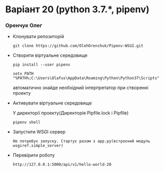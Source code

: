 # Варіант 20 (python 3.7.*, pipenv)
### Оренчук Олег
* Клонувати репозиторій
    ```
    git clone https://github.com/OlehOrenchuk/Pipenv-WSGI.git
    ``` 

* Створити віртуальне середовище 
    ```
    pip install --user pipenv
    ``` 
    ```
    setx PATH "%PATH%;C:\Users\Olafus\AppData\Roaming\Python\Python37\Scripts"
    ``` 
    автоматично знайде необхідний інтерпретатор при створенні проекту

* Активувати віртуальне середовище 

    У директорії проекту(Директорія Pipfile.lock і Pipfile) 
    ```
    pipenv shell
    ```
		
* Запустити WSGI сервер 
    ```
    Не потребує запуску. Стартує разом з app.py(встроєний модуль wsgiref.simple_server)
    ```
  
* Перевірити роботу
    ```
    http://127.0.0.1:5000/api/v1/hello-world-20

